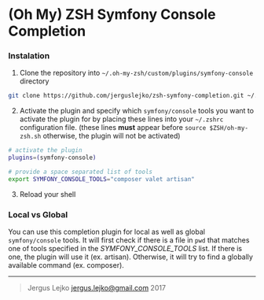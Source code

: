 # (Oh My) ZSH Symfony Console Completion

### Instalation

1. Clone the repository into `~/.oh-my-zsh/custom/plugins/symfony-console` directory

```zsh
git clone https://github.com/jerguslejko/zsh-symfony-completion.git ~/.oh-my-zsh/custom/plugins/symfony-console
```

2. Activate the plugin and specify which `symfony/console` tools you want to activate the plugin for by placing these lines into your `~/.zshrc` configuration file. (these lines **must** appear before `source $ZSH/oh-my-zsh.sh` otherwise, the plugin will not be activated)

```zsh
# activate the plugin
plugins=(symfony-console)

# provide a space separated list of tools
export SYMFONY_CONSOLE_TOOLS="composer valet artisan"
```

3. Reload your shell

### Local vs Global

You can use this completion plugin for local as well as global `symfony/console` tools. It will first check if there is a file in `pwd` that matches one of tools specified in the _SYMFONY_CONSOLE_TOOLS_ list. If there is one, the plugin will use it (ex. artisan). Otherwise, it will try to find a globally available command (ex. composer).

---

> Jergus Lejko <jergus.lejko@gmail.com> 2017
